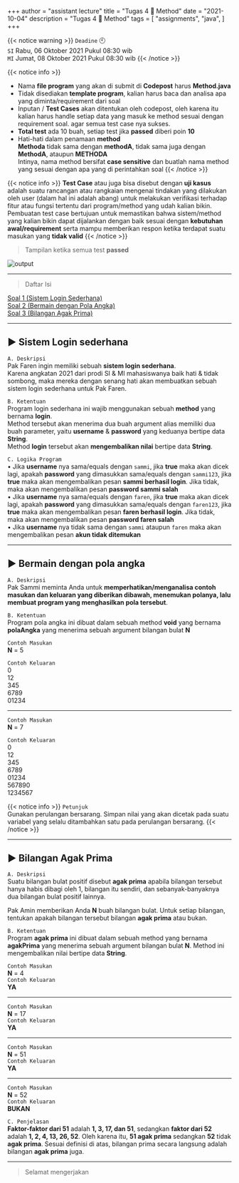 +++
author = "assistant lecture"
title = "Tugas 4 📜 Method"
date = "2021-10-04"
description = "Tugas 4 📜 Method"
tags = [
    "assignments",
    "java",
]
+++

{{< notice warning >}}
`Deadine` 🕙 \
`SI` Rabu, 06 Oktober 2021 Pukul 08:30 wib\
`MI` Jumat, 08 Oktober 2021 Pukul 08:30 wib
{{< /notice >}}

{{< notice info >}}
- Nama **file program** yang akan di submit di **Codepost** harus **Method.java**
- Tidak disediakan **template program**, kalian harus baca dan analisa apa yang diminta/requirement dari soal
- Inputan / **Test Cases** akan ditentukan oleh codepost, oleh karena itu kalian harus handle setiap data yang masuk ke method sesuai dengan requirement soal. agar semua test case nya sukses. 
- **Total test** ada 10 buah, setiap test jika **passed** diberi poin **10**
- Hati-hati dalam penamaan **method**\
**Methoda** tidak sama dengan **methodA**, tidak sama juga dengan **MethodA**, ataupun **METHODA**\
Intinya, nama method bersifat **case sensitive** dan buatlah nama method yang sesuai dengan apa yang di perintahkan soal
{{< /notice >}}

{{< notice info >}}
**Test Case** atau juga bisa disebut dengan **uji kasus** adalah suatu rancangan atau rangkaian mengenai tindakan yang dilakukan oleh user (dalam hal ini adalah abang) untuk melakukan verifikasi terhadap fitur atau fungsi tertentu dari program/method yang udah kalian bikin. Pembuatan test case bertujuan untuk memastikan bahwa sistem/method yang kalian bikin dapat dijalankan dengan baik sesuai dengan **kebutuhan awal/requirement** serta mampu memberikan respon ketika terdapat suatu masukan yang **tidak valid**
{{< /notice >}}


> Tampilan ketika semua test **passed**

![output](/assets/r4.png "result" )


---

> Daftar Isi

[Soal 1 (Sistem Login Sederhana)](https://programming-concept.netlify.app/assignments/tugas-4/#-sistem-login-sederhana)\
[Soal 2 (Bermain dengan Pola Angka)](https://programming-concept.netlify.app/assignments/tugas-4/#-bermain-dengan-pola-angka)\
[Soal 3 (Bilangan Agak Prima)](https://programming-concept.netlify.app/assignments/tugas-4/#-bilangan-agak-prima)

---

## ▶ Sistem Login sederhana
`A. Deskripsi`\
Pak Faren ingin memiliki sebuah **sistem login sederhana**.\
Karena angkatan 2021 dari prodi SI & MI mahasiswanya baik hati & tidak sombong, maka mereka dengan senang hati akan membuatkan sebuah sistem login sederhana untuk Pak Faren.

`B. Ketentuan`\
Program login sederhana ini wajib menggunakan sebuah **method** yang bernama **login**.\
Method tersebut akan menerima dua buah argument alias memiliki dua buah parameter, yaitu **username** & **password** yang keduanya bertipe data **String**.\
Method **login** tersebut akan **mengembalikan nilai** bertipe data **String**.


`C. Logika Program`\
• Jika **username** nya sama/equals dengan `sammi`, jika **true**
maka akan dicek lagi, apakah **password** yang dimasukkan sama/equals dengan `sammi123`, jika **true** maka akan mengembalikan pesan **sammi berhasil login**. Jika tidak, maka akan mengembalikan pesan **password sammi salah**\
• Jika **username** nya sama/equals dengan `faren`, jika **true** 
maka akan dicek lagi, apakah **password** yang dimasukkan sama/equals dengan `faren123`, jika **true** maka akan mengembalikan pesan **faren berhasil login**. Jika tidak, maka akan mengembalikan pesan **password faren salah**\
• Jika **username** nya tidak sama dengan `sammi` ataupun `faren` maka akan mengembalikan pesan **akun tidak ditemukan**

---

## ▶ Bermain dengan pola angka
`A. Deskripsi`\
Pak Sammi meminta Anda untuk **memperhatikan/menganalisa contoh masukan dan keluaran yang diberikan dibawah, menemukan polanya, lalu membuat program yang menghasilkan pola tersebut**.

`B. Ketentuan`\
Program pola angka ini dibuat dalam sebuah method **void** yang bernama **polaAngka** yang menerima sebuah argument bilangan bulat **N**

`Contoh Masukan`\
**N** = 5

`Contoh Keluaran`\
0\
12\
345\
6789\
01234

---

`Contoh Masukan`\
**N** = 7

`Contoh Keluaran`\
0\
12\
345\
6789\
01234\
567890\
1234567

{{< notice info >}}
`Petunjuk`\
Gunakan perulangan bersarang. Simpan nilai yang akan dicetak pada suatu variabel yang selalu ditambahkan satu pada perulangan bersarang.
{{< /notice >}}

---

## ▶ Bilangan Agak Prima
`A. Deskripsi`\
Suatu bilangan bulat positif disebut **agak prima** apabila bilangan tersebut hanya habis dibagi oleh 1, bilangan itu sendiri, dan sebanyak-banyaknya dua bilangan bulat positif lainnya.

Pak Amin memberikan Anda **N** buah bilangan bulat. Untuk setiap bilangan, tentukan apakah bilangan tersebut bilangan **agak prima** atau bukan.

`B. Ketentuan`\
Program **agak prima** ini dibuat dalam sebuah method yang bernama **agakPrima** yang menerima sebuah argument bilangan bulat **N**. Method ini mengembalikan nilai bertipe data **String**.


`Contoh Masukan`\
**N** = 4\
`Contoh Keluaran`\
**YA**

---

`Contoh Masukan`\
**N** = 17\
`Contoh Keluaran`\
**YA**

---

`Contoh Masukan`\
**N** = 51\
`Contoh Keluaran`\
**YA**

---

`Contoh Masukan`\
**N** = 52\
`Contoh Keluaran`\
**BUKAN**

`C. Penjelasan`\
**Faktor-faktor dari 51** adalah **1, 3, 17, dan 51**, sedangkan **faktor dari 52** adalah **1, 2, 4, 13, 26, 52**. Oleh karena itu, **51 agak prima** sedangkan **52** tidak **agak prima**. Sesuai definisi di atas, bilangan prima secara langsung adalah bilangan **agak prima** juga.

---

> Selamat mengerjakan